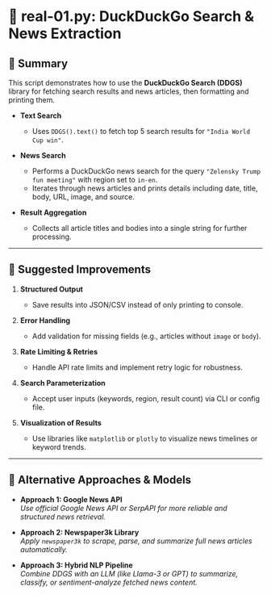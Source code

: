 
# 📄 real-01.py: DuckDuckGo Search & News Extraction  

## 📌 Summary
This script demonstrates how to use the **DuckDuckGo Search (DDGS)** library for fetching search results and news articles, then formatting and printing them.  

- **Text Search**  
  - Uses `DDGS().text()` to fetch top 5 search results for `"India World Cup win"`.  

- **News Search**  
  - Performs a DuckDuckGo news search for the query `"Zelensky Trump fun meeting"` with region set to `in-en`.  
  - Iterates through news articles and prints details including date, title, body, URL, image, and source.  

- **Result Aggregation**  
  - Collects all article titles and bodies into a single string for further processing.  

---

## 🔧 Suggested Improvements  

1. **Structured Output**  
   - Save results into JSON/CSV instead of only printing to console.  

2. **Error Handling**  
   - Add validation for missing fields (e.g., articles without `image` or `body`).  

3. **Rate Limiting & Retries**  
   - Handle API rate limits and implement retry logic for robustness.  

4. **Search Parameterization**  
   - Accept user inputs (keywords, region, result count) via CLI or config file.  

5. **Visualization of Results**  
   - Use libraries like `matplotlib` or `plotly` to visualize news timelines or keyword trends.  

---

## 🚀 Alternative Approaches & Models  

- **Approach 1: Google News API**  
  *Use official Google News API or SerpAPI for more reliable and structured news retrieval.*  

- **Approach 2: Newspaper3k Library**  
  *Apply `newspaper3k` to scrape, parse, and summarize full news articles automatically.*  

- **Approach 3: Hybrid NLP Pipeline**  
  *Combine DDGS with an LLM (like Llama-3 or GPT) to summarize, classify, or sentiment-analyze fetched news content.*  

